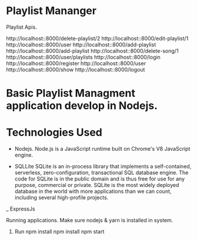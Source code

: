 # Playlist Mananger

Playlist Apis.

http://localhost::8000/delete-playlist/2
http://localhost::8000/edit-playlist/1
http://localhost::8000/user
http://localhost::8000/add-playlist
http://localhost::8000/add-playlist
http://localhost::8000/delete-song/1
http://localhost::8000/user/playlists
http://localhost::8000/login
http://localhost::8000/register
http://localhost::8000/user
http://localhost::8000/show
http://localhost::8000/logout

# Basic Playlist Managment application develop in Nodejs.

# Technologies Used

- Nodejs.
  Node.js is a JavaScript runtime built on Chrome's V8 JavaScript engine.

- SQLLite
  SQLite is an in-process library that implements a self-contained, serverless, zero-configuration, transactional SQL database engine. The code for SQLite is in the public domain and is thus free for use for any purpose, commercial or private. SQLite is the most widely deployed database in the world with more applications than we can count, including several high-profile projects.

\_ ExpressJs

Running applications.
Make sure nodejs & yarn is installed in system.

1. Run npm install
   npm install
   npm start
